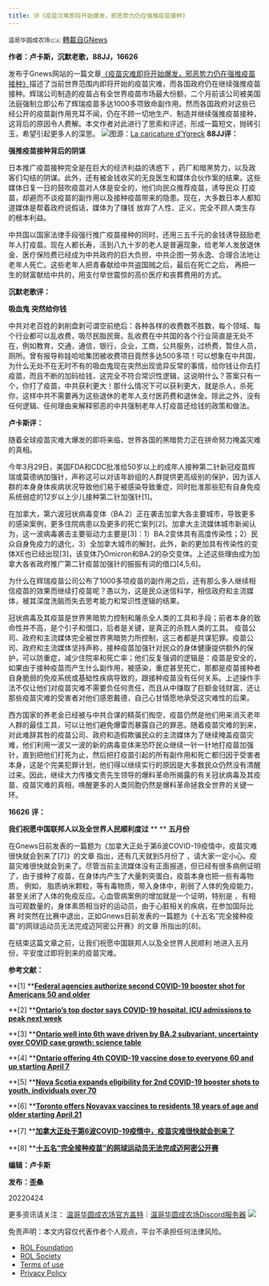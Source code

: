 ```yaml
---
title: 评《疫苗灾难即将开始爆发，邪恶势力仍在强推疫苗接种》
---
```

`温哥华圆成农场🇨🇦` [轉載自GNews](https://gnews.org/zh-hans/2401148/)

**作者：卢卡斯，沉默老歌，88JJ，16626**

发布于Gnews网站的一篇文章[《疫苗灾难即将开始爆发，邪恶势力仍在强推疫苗接种》](https://gnews.org/zh-hans/2401108/)描述了当前世界范围内即将开始的疫苗灾难，而各国政府仍在继续强推疫苗接种。辉瑞公司制造的疫苗占有全世界疫苗市场最大份额，二个月前该公司被美国法庭强制立即公布了辉瑞疫苗多达1000多项致命副作用。然而各国政府对这些已经公开的疫苗副作用充耳不闻，仍在不顾一切地生产、制造并继续强推疫苗接种，这背后的原因令人费解。本文作者对此进行了思索和评述，形成一篇短文，抛砖引玉，希望引起更多人的深思。
![](https://assets.gnews.org/wp-content/uploads/2022/04/A8BE219B-9716-4904-8F19-7FD78B1A6D44.png)图源：[La caricature d’Ygreck](https://www.journaldemontreal.com/2022/04/18/la-caricature-dygreck)
**88JJ评：**

**强推疫苗接种背后的阴谋**

日本推广疫苗接种完全是在巨大的经济利益的诱惑下 ，药厂和暗黑势力，以及政客们勾结的阴谋。此外，还有被金钱收买的无良医生和媒体合伙作案的结果。这些媒体日复一日的鼓吹疫苗对人体是安全的，他们向民众推荐疫苗，诱导民众 打疫苗，却避而不谈疫苗的副作用以及接种疫苗带来的隐患。现在，大多数日本人都知道媒体是帮着政府说假话，媒体为了赚钱 放弃了人性、正义，完全不顾人类生存的根本利益。

中共国以国家法律手段强行推广疫苗接种的同时，还用三五千元的金钱诱导鼓励老年人打疫苗。现在人都长寿，活到八九十岁的老人是普遍现象，给老年人发放退休金、医疗保险费已经成为中共政府的巨大负担，中共企图一劳永逸、合理合法地让老年人死亡。这些老年人把青春献给中共盗国贼之后，最后在死亡之后， 再把一生的财富献给中共的，用支付举世震惊的高价医疗和丧葬费用的方式。

**沉默老歌评：**

**吸血鬼** **突然给你钱**

中共对老百姓的剥削盘剥可谓空前绝后：各种各样的收费数不胜数，每个领域、每个行业都可以乱收费，吸尽民脂民膏。乱收费在中共国的各个行业简直是无处不在，例如教育，交通，通信，银行，企业，工商，公共服务，过桥费，暂住人员，厕所。曾有报导称娃哈哈集团被收费项目竟然多达500多项！可以想象在中共国，为什么无处不在无时不有的吸血鬼现在突然出现诡异反常的事情，给你钱让你去打疫苗，而且不断的加码给钱，这完全不符合常识性逻辑，这说明什么？答案只有一个，你打了疫苗，中共获利更大！那什么情况下可以获利更大，就是杀人，杀死你，这样中共不需要再为这些退休的老年人支付医药费和退休金。除此之外，没有任何逻辑、任何理由来解释邪恶的中共强制老年人打疫苗还给钱的政策和做法。

**卢卡斯评：**

随着全球疫苗灾难大爆发的即将来临，世界各国的黑暗势力正在拼命努力掩盖灾难的真相。

今年3月29日，美国FDA和CDC批准给50岁以上的成年人接种第二针新冠疫苗辉瑞或莫德纳加强针，声称这可以对该年龄组的人群提供更高级别的保护，因为该人群的本身身体疾病状况导致他们易于被感染导致重症，同时批准那些犯有自身免疫系统弱症的12岁以上少儿接种第二针加强针[1]。

在加拿大，第六波冠状病毒变体（BA.2）正在袭击加拿大各主要城市，导致更多的感染案例，更多住院病患以及更多的死亡案列[2]。加拿大主流媒体城市新闻认为，这一波病毒袭击主要驱动力主要是[3]：1）BA.2变体具有高度传染性；2）民众自身免疫力的退化，3）全加拿大城市的解封。此外，新的更加具有传染性的变体XE也已经出现[3]，该变体乃Omicron和BA.2的杂交变体。上述这些理由成为加拿大各省政府推广第二针疫苗加强针的振振有词的借口[4,5,6]。

为什么在辉瑞疫苗公司公布了1000多项疫苗的副作用之后，还有那么多人继续相信疫苗的效果而继续打疫苗呢？愚以为，这是民众迷信科学，相信政府和主流媒体，被其深度洗脑而失去思考能力和常识性逻辑的结果。

冠状病毒及其疫苗是世界黑暗势力控制和屠杀全人类的工具和手段；前者本身的致命性并不高，是个引子和借口，后者是关键，是真正的杀戮人类的工具。 疫苗公司、政府和主流媒体完全被世界黑暗势力所控制，这三者都是共谋犯罪。疫苗公司、政府和主流媒体坚持声称，接种疫苗加强针对民众的身体健康提供额外的保护，可以防重症，减少住院率和死亡率；他们反复强调的逻辑是：疫苗是安全的，如果由于接种疫苗而产生什么副作用，被感染，重症甚至死亡，那都是疫苗接种者自身脆弱的免疫系统或基础性疾病导致的，跟接种疫苗没有任何关系。上述操作手法不仅让他们对疫苗灾难不需要负任何责任，而且从中赚取了巨额金钱财富，还让那些疫苗灾难的受害者对他们感恩戴德，自己心甘情愿地承受这灾难性的后果。

西方国家的养老金已经被与中共合谋的精英们掏空，疫苗仍然是他们用来消灭老年人群的最佳工具，可以让他们避免爆雷而暴露自己的罪恶。随着疫苗灾难的到来，对此难辞其咎的疫苗公司、政府和造假欺骗民众的主流媒体为了继续掩盖疫苗灾难，他们利用一波又一波的新的病毒变体来恐吓民众继续一针一针地打疫苗加强针，直到把他们打死为止，然后把打疫苗引起的所有副作用和死亡都归因于受害者本身，这是个完美犯罪计划，他们得以继续实行的原因是大多数民众仍然没有清醒过来。因此，继续大力传播文贵先生领导的爆料革命所揭露的有关冠状病毒及其疫苗、疫苗灾难的真相，唤醒更多的人类同胞仍然是爆料革命拯救全世界的关键一环。

**16626** **评：**

**我们祝愿中国联邦人以及全世界人民顺利度过** ** ** **五月份**

在Gnews日前发表的一篇题为《加拿大正处于第6波COVID-19疫情中，疫苗灾难很快就会到来了[7]》的文章 指出，还有几天就到5月份了 ，请大家一定小心。疫苗灾难很快就会到来了。尽管当前主流媒体没有正面报道，但已经有很多病例证明了，由于接种了疫苗，在身体内产生了大量刺突蛋白，疫苗本身也把一些有毒物质， 例如， 脂质纳米颗粒，等有毒物质，带入身体中，削弱了人体的免疫能力，甚至关闭了人体的免疫反应。心血管病案例的增加就是一个证明，特别是 ，有相当可观数量的，身体素质相当好的运动员，由于心脏相关的疾病，在参加国际比赛 时突然在比赛中退出，正如Gnews日前发表的一篇题为《十五名”完全接种疫苗”的网球运动员无法完成迈阿密公开赛》的文章 所指出的[8]。

在结束这篇文章之前，让我们祝愿中国联邦人以及全世界人民顺利 地进入五月份，平安度过即将到来的疫苗灾难。

**参考文献：**

**[1] **[**Federal agencies authorize second COVID-19 booster shot for Americans 50 and older**](https://www.usatoday.com/story/news/health/2022/03/29/fda-authorizes-second-covid-booster-americans-50-and-older-pfizer-moderna/7198420001/)

**[2] **[**Ontario’s top doctor says COVID-19 hospital, ICU admissions to peak next week**](https://toronto.ctvnews.ca/ontario-s-top-doctor-says-covid-19-hospital-icu-admissions-to-peak-next-week-1.5872787)

**[3] **[**Ontario well into 6th wave driven by BA.2 subvariant, uncertainty over COVID case growth: science table**](https://toronto.citynews.ca/2022/04/14/ontario-covid-modelling-6th-wave/)

**[4] **[**Ontario offering 4th COVID-19 vaccine dose to everyone 60 and up starting April 7**](https://www.cp24.com/news/ontario-offering-4th-covid-19-vaccine-dose-to-everyone-60-and-up-starting-april-7-1.5850265)

**[5] **[**Nova Scotia expands eligibility for 2nd COVID-19 booster shots to youth, individuals over 70**](https://atlantic.ctvnews.ca/nova-scotia-expands-eligibility-for-2nd-covid-19-booster-shots-to-youth-individuals-over-70-1.5872381)

**[6] **[**Toronto offers Novavax vaccines to residents 18 years of age and older starting April 21**](https://www.cp24.com/news/toronto-offers-novavax-vaccines-to-residents-18-years-of-age-and-older-starting-april-21-1.5862762)

**[7] **[**加拿大正处于第6波COVID-19疫情中，疫苗灾难很快就会到来了**](https://gnews.org/zh-hans/2341618/)

**[8] **[**十五名”完全接种疫苗”的网球运动员无法完成迈阿密公开赛**](https://gnews.org/zh-hans/2305892/)

**编辑：卢卡斯**

**发布：歪桑**

20220424

更多资讯请关注：
[温哥华圆成农场官方盖特](https://www.gettr.com/user/himalayavang)｜[温哥华圆成农场Discord服务器](https://discord.gg/8RMGcwT8)
![](https://assets.gnews.org/wp-content/uploads/2022/04/農場文宣-3.jpg)
 

免责声明：本文内容仅代表作者个人观点，平台不承担任何法律风险。

- [ROL Foundation](https://rolfoundation.org/)
- [ROL Society](https://rolsociety.org/)
- [Terms of use](https://gnews.org/terms-of-use-3/)
- [Privacy Policy](https://gnews.org/privacy-policy/)
